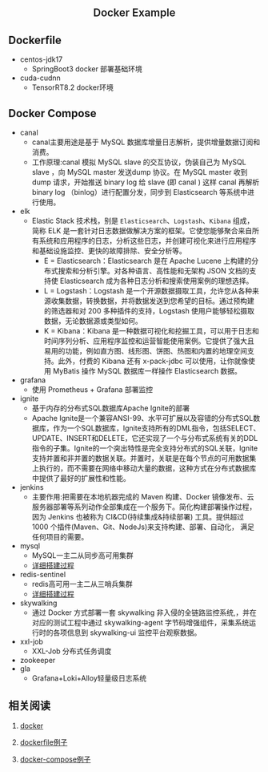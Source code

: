 <br />
<p align="center">
  <h2 align="center" style="font-weight: 600">Docker Example</h2>

</p>



## Dockerfile

+ centos-jdk17
  + SpringBoot3 docker 部署基础环境
+ cuda-cudnn
  + TensorRT8.2 docker环境

## Docker Compose

+ canal
  + canal主要用途是基于 MySQL 数据库增量日志解析，提供增量数据订阅和消费。
  + 工作原理:canal 模拟 MySQL slave 的交互协议，伪装自己为 MySQL slave ，向 MySQL master  发送dump 协议。在 MySQL master 收到 dump 请求，开始推送 binary log 给 slave (即 canal )  这样 canal 再解析 binary log （binlog）进行配置分发，同步到 Elasticsearch 等系统中进行使用。
+ elk
  + Elastic Stack 技术栈，别是 `Elasticsearch`、`Logstash`、`Kibana` 组成，简称 ELK 是一套针对日志数据做解决方案的框架。它使您能够聚合来自所有系统和应用程序的日志，分析这些日志，并创建可视化来进行应用程序和基础设施监控、更快的故障排除、安全分析等。
    + E = Elasticsearch：Elasticsearch 是在 Apache Lucene 上构建的分布式搜索和分析引擎。对各种语言、高性能和无架构 JSON 文档的支持使 Elasticsearch 成为各种日志分析和搜索使用案例的理想选择。
    + L = Logstash：Logstash 是一个开源数据摄取工具，允许您从各种来源收集数据，转换数据，并将数据发送到您希望的目标。通过预构建的筛选器和对 200 多种插件的支持，Logstash 使用户能够轻松摄取数据，无论数据源或类型如何。
    + K = Kibana：Kibana  是一种数据可视化和挖掘工具，可以用于日志和时间序列分析、应用程序监控和运营智能使用案例。它提供了强大且易用的功能，例如直方图、线形图、饼图、热图和内置的地理空间支持。此外，付费的 Kibana 还有 x-pack-jdbc 可以使用，让你就像使用 MyBatis 操作 MySQL 数据库一样操作  Elasticsearch 数据。
+ grafana
  + 使用 Prometheus + Grafana 部署监控
+ ignite
  + 基于内存的分布式SQL数据库Apache Ignite的部署
  + Apache  Ignite是一个兼容ANSI-99、水平可扩展以及容错的分布式SQL数据库，作为一个SQL数据库，Ignite支持所有的DML指令，包括SELECT、UPDATE、INSERT和DELETE，它还实现了一个与分布式系统有关的DDL指令的子集。Ignite的一个突出特性是完全支持分布式的SQL关联，Ignite支持并置和非并置的数据关联。并置时，关联是在每个节点的可用数据集上执行的，而不需要在网络中移动大量的数据，这种方式在分布式数据库中提供了最好的扩展性和性能。
+ jenkins
  + 主要作用:把需要在本地机器完成的 Maven 构建、Docker  镜像发布、云服务器部署等系列动作全部集成在一个服务下。简化构建部署操作过程，因为 Jenkins 也被称为  CI&CD(持续集成&持续部署) 工具。提供超过 1000 个插件(Maven、Git、NodeJs)来支持构建、部署、自动化， 满足任何项目的需要。
+ mysql
  + MySQL一主二从同步高可用集群
  + [详细搭建过程](https://www.yuanyuan.blog/posts/bad9d448.html#mysql%E4%B8%80%E4%B8%BB%E4%BA%8C%E4%BB%8E%E5%90%8C%E6%AD%A5%E9%AB%98%E5%8F%AF%E7%94%A8%E9%9B%86%E7%BE%A4)
+ redis-sentinel
  + redis高可用一主二从三哨兵集群
  + [详细搭建过程](https://www.yuanyuan.blog/posts/bad9d448.html#redis%E9%AB%98%E5%8F%AF%E7%94%A8%E4%B8%80%E4%B8%BB%E4%BA%8C%E4%BB%8E%E4%B8%89%E5%93%A8%E5%85%B5%E9%9B%86%E7%BE%A4)
+ skywalking
  + 通过 Docker 方式部署一套 skywalking 非入侵的全链路监控系统,，并在对应的测试工程中通过 skywalking-agent 字节码增强组件，采集系统运行时的各项信息到 skywalking-ui 监控平台观察数据。
+ xxl-job
  + XXL-Job 分布式任务调度
+ zookeeper
+ gla
  + Grafana+Loki+Alloy轻量级日志系统



## 相关阅读

1. [docker](https://www.yuanyuan.blog/posts/f255ffad.html)

2. [dockerfile例子](https://www.yuanyuan.blog/posts/36423b00.html)
3. [docker-compose例子](https://www.yuanyuan.blog/posts/bad9d448.html)